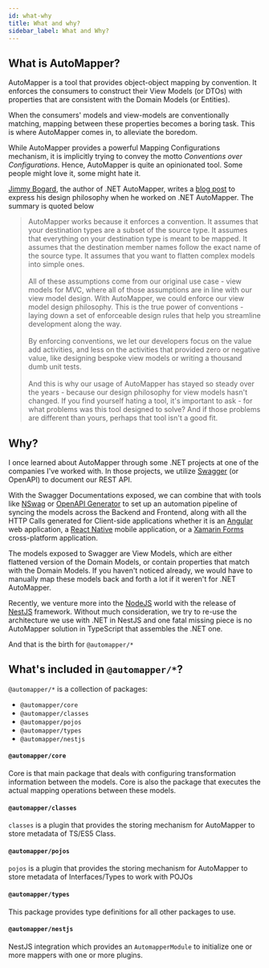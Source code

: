 ```yaml
---
id: what-why
title: What and why?
sidebar_label: What and Why?
---
```


## What is AutoMapper?

AutoMapper is a tool that provides object-object mapping by convention. It enforces the consumers to construct their View Models (or DTOs) with properties that are consistent with the Domain Models (or Entities).

When the consumers' models and view-models are conventionally matching, mapping between these properties becomes a boring task. This is where AutoMapper comes in, to alleviate the boredom.

While AutoMapper provides a powerful Mapping Configurations mechanism, it is implicitly trying to convey the motto *Conventions over Configurations*. Hence, AutoMapper is quite an opinionated tool. Some people might love it, some might hate it.

[Jimmy Bogard](https://jimmybogard.com/), the author of .NET AutoMapper, writes a [blog post](https://jimmybogard.com/automappers-design-philosophy/) to express his design philosophy when he worked on .NET AutoMapper. The summary is quoted below

> AutoMapper works because it enforces a convention. It assumes that your destination types are a subset of the source type. It assumes that everything on your destination type is meant to be mapped. It assumes that the destination member names follow the exact name of the source type. It assumes that you want to flatten complex models into simple ones. <br/><br/>
> All of these assumptions come from our original use case - view models for MVC, where all of those assumptions are in line with our view model design. With AutoMapper, we could enforce our view model design philosophy. This is the true power of conventions - laying down a set of enforceable design rules that help you streamline development along the way.<br/><br/>
> By enforcing conventions, we let our developers focus on the value add activities, and less on the activities that provided zero or negative value, like designing bespoke view models or writing a thousand dumb unit tests.<br/><br/>
> And this is why our usage of AutoMapper has stayed so steady over the years - because our design philosophy for view models hasn't changed. If you find yourself hating a tool, it's important to ask - for what problems was this tool designed to solve? And if those problems are different than yours, perhaps that tool isn't a good fit.

## Why?

I once learned about AutoMapper through some .NET projects at one of the companies I've worked with. In those projects, we utilize [Swagger](https://swagger.io/specification/) (or OpenAPI) to document our REST API.

With the Swagger Documentations exposed, we can combine that with tools like [NSwag](https://github.com/RicoSuter/NSwag) or [OpenAPI Generator](https://openapi-generator.tech/) to set up an automation pipeline of syncing the models across the Backend and Frontend, along with all the HTTP Calls generated for Client-side applications whether it is an [Angular](https://angular.io) web application, a [React Native](https://reactnative.dev/) mobile application, or a [Xamarin Forms](https://dotnet.microsoft.com/apps/xamarin/xamarin-forms) cross-platform application.

The models exposed to Swagger are View Models, which are either flattened version of the Domain Models, or contain properties that match with the Domain Models. If you haven't noticed already, we would have to manually map these models back and forth a lot if it weren't for .NET AutoMapper.

Recently, we venture more into the [NodeJS](https://nodejs.org/en/) world with the release of [NestJS](https://nestjs.com) framework. Without much consideration, we try to re-use the architecture we use with .NET in NestJS and one fatal missing piece is no AutoMapper solution in TypeScript that assembles the .NET one.

And that is the birth for `@automapper/*`

## What's included in `@automapper/*`?

`@automapper/*` is a collection of packages:
- `@automapper/core`
- `@automapper/classes`
- `@automapper/pojos`
- `@automapper/types`
- `@automapper/nestjs`

#### `@automapper/core`

Core is that main package that deals with configuring transformation information between the models. Core is also the package that executes the actual mapping operations between these models.

#### `@automapper/classes`

`classes` is a plugin that provides the storing mechanism for AutoMapper to store metadata of TS/ES5 Class.

#### `@automapper/pojos`

`pojos` is a plugin that provides the storing mechanism for AutoMapper to store metadata of Interfaces/Types to work with POJOs

#### `@automapper/types`

This package provides type definitions for all other packages to use.

#### `@automapper/nestjs`

NestJS integration which provides an `AutomapperModule` to initialize one or more mappers with one or more plugins.
